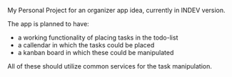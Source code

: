 My Personal Project for an organizer app idea, currently in INDEV version.

The app is planned to have:
  - a working functionality of placing tasks in the todo-list
  - a callendar in which the tasks could be placed
  - a kanban board in which these could be manipulated

All of these should utilize common services for the task manipulation.
